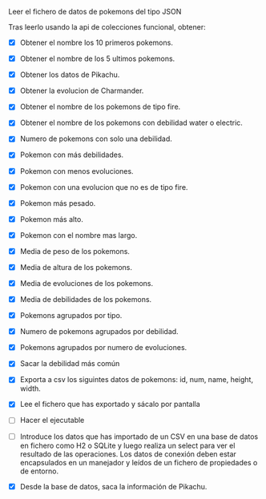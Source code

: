 Leer el fichero de datos de pokemons del tipo JSON

Tras leerlo usando la api de colecciones funcional, obtener:

-[x] Obtener el nombre los 10 primeros pokemons.
-[x] Obtener el nombre de los 5 ultimos pokemons.
-[x] Obtener los datos de Pikachu.
-[x] Obtener la evolucion de Charmander.
-[x] Obtener el nombre de los pokemons de tipo fire.
-[x] Obtener el nombre de los pokemons con debilidad water o electric.
-[x] Numero de pokemons con solo una debilidad.
-[x] Pokemon con más debilidades.
-[x] Pokemon con menos evoluciones.
-[x] Pokemon con una evolucion que no es de tipo fire.
-[x] Pokemon más pesado.
-[x] Pokemon más alto.
-[x] Pokemon con el nombre mas largo.
-[x] Media de peso de los pokemons.
-[x] Media de altura de los pokemons.
-[x] Media de evoluciones de los pokemons.
-[x] Media de debilidades de los pokemons.
-[x] Pokemons agrupados por tipo.
-[x] Numero de pokemons agrupados por debilidad.
-[x] Pokemons agrupados por numero de evoluciones.
-[x] Sacar la debilidad más común
-[x] Exporta a csv los siguintes datos de pokemons: id, num, name, height, width. 
-[x] Lee el fichero que has exportado y sácalo por pantalla
-[ ] Hacer el ejecutable

- [ ] Introduce los datos que has importado de un CSV en una base de datos en fichero como H2 o SQLite
y luego realiza un select para ver el resultado de las operaciones. Los datos de conexión deben
estar encapsulados en un manejador y leídos de un fichero de propiedades o de entorno.

- [x] Desde la base de datos, saca la información de Pikachu.